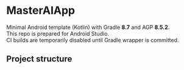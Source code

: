 # MasterAIApp

Minimal Android template (Kotlin) with Gradle **8.7** and AGP **8.5.2**.  
This repo is prepared for Android Studio.  
CI builds are temporarily disabled until Gradle wrapper is committed.

## Project structure